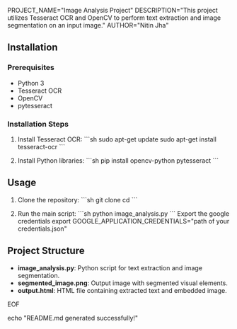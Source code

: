 

PROJECT_NAME="Image Analysis Project"
DESCRIPTION="This project utilizes Tesseract OCR and OpenCV to perform text extraction and image segmentation on an input image."
AUTHOR="Nitin Jha"



## Installation
### Prerequisites
- Python 3
- Tesseract OCR
- OpenCV
- pytesseract

### Installation Steps
1. Install Tesseract OCR:
   \`\`\`sh
   sudo apt-get update
   sudo apt-get install tesseract-ocr
   \`\`\`

2. Install Python libraries:
   \`\`\`sh
   pip install opencv-python pytesseract
   \`\`\`

## Usage
1. Clone the repository:
   \`\`\`sh
   git clone <repository-url>
   cd <repository-name>
   \`\`\`

2. Run the main script:
   \`\`\`sh
   python image_analysis.py
   \`\`\`
   Export the google credentials
   export GOOGLE_APPLICATION_CREDENTIALS="path of your credentials.json"

## Project Structure
- **image_analysis.py**: Python script for text extraction and image segmentation.
- **segmented_image.png**: Output image with segmented visual elements.
- **output.html**: HTML file containing extracted text and embedded image.



EOF

echo "README.md generated successfully!"

